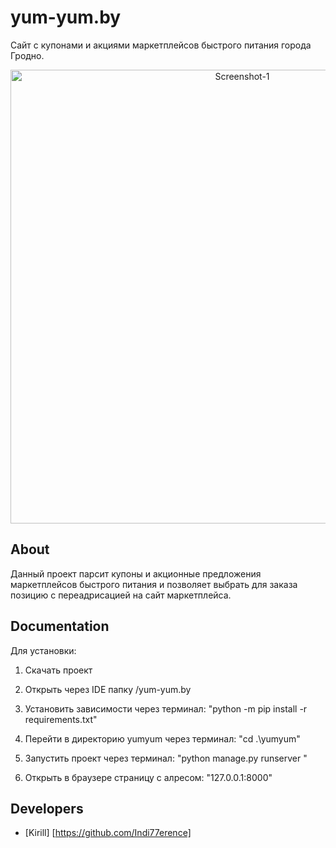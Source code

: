 # yum-yum.by
Сайт с купонами и акциями маркетплейсов быстрого питания города Гродно.
<p align="center">
      <img src="https://i.ibb.co/p3x5zG2/Screenshot-1.png" alt="Screenshot-1" border="0" width="726">
</p>

## About

Данный проект парсит купоны и акционные предложения маркетплейсов быстрого питания и позволяет выбрать для заказа позицию с переадрисацией на сайт маркетплейса.


## Documentation

Для установки:

1. Скачать проект

2. Открыть через IDE папку /yum-yum.by

3. Установить зависимости через терминал:             "python -m pip install -r requirements.txt"

4. Перейти в директорию yumyum через терминал:        "cd .\yumyum\"

5. Запустить проект через терминал:                   "python manage.py runserver  "

6. Открыть в браузере страницу c алресом:             "127.0.0.1:8000"


## Developers

- [Kirill] [https://github.com/Indi77erence]

